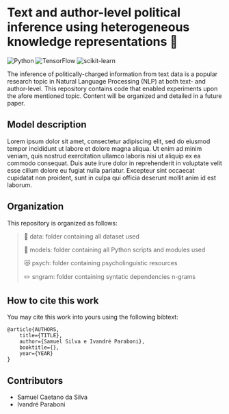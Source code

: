 # Text and author-level political inference using heterogeneous knowledge representations :speech_balloon:

![Python](https://img.shields.io/badge/python-3670A0?style=for-the-badge&logo=python&logoColor=ffdd54) ![TensorFlow](https://img.shields.io/badge/TensorFlow-%23FF6F00.svg?style=for-the-badge&logo=TensorFlow&logoColor=white) ![scikit-learn](https://img.shields.io/badge/scikit--learn-%23F7931E.svg?style=for-the-badge&logo=scikit-learn&logoColor=white)

The inference of politically-charged information from text data is a popular research topic in Natural Language Processing (NLP) at both text- and author-level. This repository contains code that enabled experiments upon the afore mentioned topic. Content will be organized and detailed in a future paper.


## Model description
Lorem ipsum dolor sit amet, consectetur adipiscing elit, sed do eiusmod tempor incididunt ut labore et dolore magna aliqua. Ut enim ad minim veniam, quis nostrud exercitation ullamco laboris nisi ut aliquip ex ea commodo consequat. Duis aute irure dolor in reprehenderit in voluptate velit esse cillum dolore eu fugiat nulla pariatur. Excepteur sint occaecat cupidatat non proident, sunt in culpa qui officia deserunt mollit anim id est laborum.


## Organization

This repository is organized as follows:

> :floppy_disk: data: folder containing all dataset used
> 
> :wrench: models: folder containing all Python scripts and modules used
> 
> :heart_eyes_cat: psych: folder containing psycholinguistic resources
> 
> :pencil2: sngram: folder containing syntatic dependencies n-grams


## How to cite this work
You may cite this work into yours using the following bibtext:
```
@article{AUTHORS,
    title={TITLE}, 
    author={Samuel Silva e Ivandré Paraboni}, 
    booktitle={}, 
    year={YEAR}
}
```


## Contributors

- Samuel Caetano da Silva
- Ivandré Paraboni

